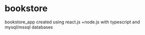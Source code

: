 # bookstore
bookstore_app created using react.js +node.js with typescript and mysql/mssql databases
